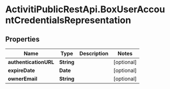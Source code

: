 # ActivitiPublicRestApi.BoxUserAccountCredentialsRepresentation

## Properties
Name | Type | Description | Notes
------------ | ------------- | ------------- | -------------
**authenticationURL** | **String** |  | [optional] 
**expireDate** | **Date** |  | [optional] 
**ownerEmail** | **String** |  | [optional] 



